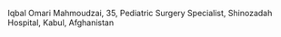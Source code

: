 

<p>Iqbal Omari Mahmoudzai, 35, Pediatric Surgery Specialist, Shinozadah Hospital, Kabul, Afghanistan</p>
